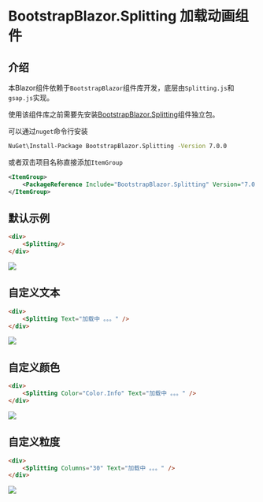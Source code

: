 # BootstrapBlazor.Splitting 加载动画组件

## 介绍

本Blazor组件依赖于```BootstrapBlazor```组件库开发，底层由```Splitting.js```和```gsap.js```实现。

使用该组件库之前需要先安装[BootstrapBlazor.Splitting](https://www.nuget.org/packages?q=BootstrapBlazor.Splitting)组件独立包。

可以通过```nuget```命令行安装

```bash
NuGet\Install-Package BootstrapBlazor.Splitting -Version 7.0.0
```

或者双击项目名称直接添加```ItemGroup```

```xml
<ItemGroup>
    <PackageReference Include="BootstrapBlazor.Splitting" Version="7.0.0" />
</ItemGroup>
```

## 默认示例

```html
<div>
    <Splitting/>
</div>
```

![](https://img2023.cnblogs.com/blog/2902819/202309/2902819-20230921162205327-417531846.gif)

## 自定义文本

```html
<div>
    <Splitting Text="加载中 。。。" />
</div>
```

![](https://img2023.cnblogs.com/blog/2902819/202309/2902819-20230921162217197-1480659475.gif)

## 自定义颜色

```html
<div>
    <Splitting Color="Color.Info" Text="加载中 。。。" />
</div>
```

![](https://img2023.cnblogs.com/blog/2902819/202309/2902819-20230921162224622-1648515203.gif)

## 自定义粒度

```html
<div>
    <Splitting Columns="30" Text="加载中 。。。" />
</div>
```

![](https://img2023.cnblogs.com/blog/2902819/202309/2902819-20230921162239669-1603725362.gif)

